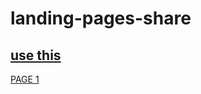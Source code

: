 # landing-pages-share

## [use this](http://app.xrespond.com/)

[PAGE 1](https://rawgit.com/cromozooom/buzz-bingo-landing-pages-share/master/page1/index.html)

